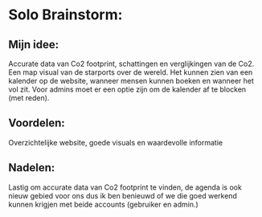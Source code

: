 # Solo Brainstorm:

## Mijn idee:
Accurate data van Co2 footprint, schattingen en verglijkingen van de Co2. Een map visual van de starports over de wereld. Het kunnen zien van een kalender op de website, wanneer mensen kunnen boeken en wanneer het vol zit. Voor admins moet er een optie zijn om de kalender af te blocken (met reden).

## Voordelen:
Overzichtelijke website, goede visuals en waardevolle informatie

## Nadelen:
Lastig om accurate data van Co2 footprint te vinden, de agenda is ook nieuw gebied voor ons dus ik ben benieuwd of we die goed werkend kunnen krigjen met beide accounts (gebruiker en admin.)